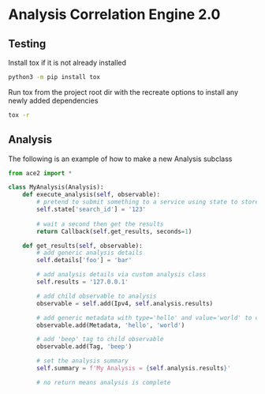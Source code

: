 # Analysis Correlation Engine 2.0

## Testing
Install tox if it is not already installed
```bash
python3 -m pip install tox
```

Run tox from the project root dir with the recreate options to install any newly added dependencies
```bash
tox -r
```

## Analysis
The following is an example of how to make a new Analysis subclass
```python
from ace2 import *

class MyAnalysis(Analysis):
    def execute_analysis(self, observable):
        # pretend to submit something to a service using state to store non analysis info
        self.state['search_id'] = '123'
        
        # wait a second then get the results
        return Callback(self.get_results, seconds=1)

    def get_results(self, observable):
        # add generic analysis details
        self.details['foo'] = 'bar'

        # add analysis details via custom analysis class
        self.results = '127.0.0.1'

        # add child observable to analysis
        observable = self.add(Ipv4, self.analysis.results)

        # add generic metadata with type='hello' and value='world' to child observable
        observable.add(Metadata, 'hello', 'world')

        # add 'beep' tag to child observable
        observable.add(Tag, 'beep')

        # set the analysis summary
        self.summary = f'My Analysis = {self.analysis.results}'

        # no return means analysis is complete
```

